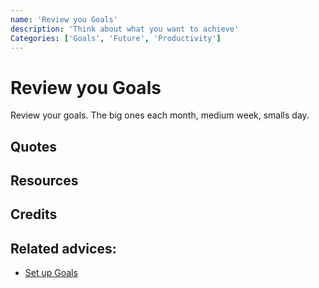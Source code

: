 ```yaml
---
name: 'Review you Goals'
description: 'Think about what you want to achieve'
Categories: ['Goals', 'Future', 'Productivity']
---
```

# Review you Goals

Review your goals. The big ones each month, medium week, smalls day.

## Quotes

## Resources

## Credits

## Related advices:

- [Set up Goals](../Set%20up%20Goals)
